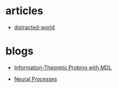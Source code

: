 # articles

* [distracted-world](https://hbr.org/2017/10/in-a-distracted-world-solitude-is-a-competitive-advantage?utm_medium=social&utm_source=linkedin&utm_campaign=hbr)

# blogs

* [Information-Theoretic Probing with MDL](https://lena-voita.github.io/posts/mdl_probes.html)

* [Neural Processes](https://kasparmartens.rbind.io/post/np/)
